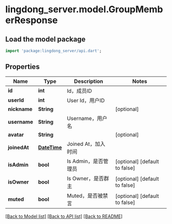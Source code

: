# lingdong_server.model.GroupMemberResponse

## Load the model package
```dart
import 'package:lingdong_server/api.dart';
```

## Properties
Name | Type | Description | Notes
------------ | ------------- | ------------- | -------------
**id** | **int** | Id，成员ID | 
**userId** | **int** | User Id，用户ID | 
**nickname** | **String** |  | [optional] 
**username** | **String** | Username，用户名 | 
**avatar** | **String** |  | [optional] 
**joinedAt** | [**DateTime**](DateTime.md) | Joined At，加入时间 | 
**isAdmin** | **bool** | Is Admin，是否管理员 | [optional] [default to false]
**isOwner** | **bool** | Is Owner，是否群主 | [optional] [default to false]
**muted** | **bool** | Muted，是否被禁言 | [optional] [default to false]

[[Back to Model list]](../README.md#documentation-for-models) [[Back to API list]](../README.md#documentation-for-api-endpoints) [[Back to README]](../README.md)


